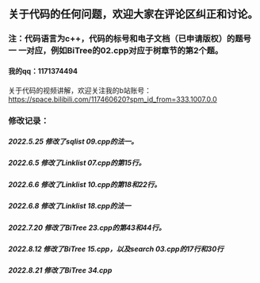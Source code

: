 ## 关于代码的任何问题，欢迎大家在评论区纠正和讨论。
### 注：代码语言为c++，代码的标号和电子文档（已申请版权）的题号一 一对应，例如BiTree的02.cpp对应于树章节的第2个题。
#### 我的qq：1171374494
关于代码的视频讲解，欢迎关注我的b站账号：https://space.bilibili.com/117460620?spm_id_from=333.1007.0.0
### 修改记录：
##### 2022.5.25 修改了sqlist 09.cpp的法一。
##### 2022.6.5 修改了Linklist 07.cpp的第15行。
##### 2022.6.6 修改了Linklist 10.cpp的第18和22行。
##### 2022.6.8 修改了Linklist 18.cpp的法一
##### 2022.7.20 修改了BiTree 23.cpp的第43和44行。
##### 2022.8.12 修改了BiTree 15.cpp，以及search 03.cpp的17行和30行
##### 2022.8.21 修改了BiTree 34.cpp
